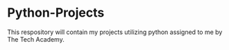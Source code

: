 # Python-Projects

This respository will contain my projects utilizing python assigned to me by The Tech Academy. 
